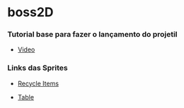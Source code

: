 # boss2D

### Tutorial base para fazer o lançamento do projetil

-  [Video](https://www.youtube.com/watch?v=QM8M0RainRI)

### Links das Sprites

- [Recycle Items](https://opengameart.org/content/recycle-items-set)

- [Table](https://opengameart.org/content/table-to-do-the-only-thing-worth-it-in-life)
